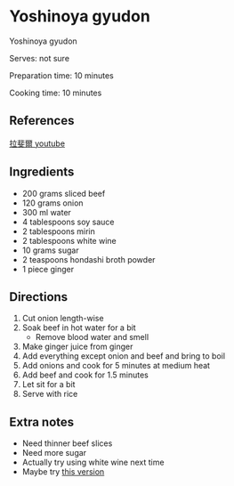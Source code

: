 # Yoshinoya gyudon

Yoshinoya gyudon

Serves: not sure

Preparation time: 10 minutes

Cooking time: 10 minutes

## References

[拉斐爾 youtube](https://www.youtube.com/watch?v=iG9Rqpw49Hk)

## Ingredients

- 200 grams sliced beef
- 120 grams onion
- 300 ml water
- 4 tablespoons soy sauce
- 2 tablespoons mirin
- 2 tablespoons white wine
- 10 grams sugar
- 2 teaspoons hondashi broth powder
- 1 piece ginger

## Directions

1. Cut onion length-wise
2. Soak beef in hot water for a bit
   - Remove blood water and smell
3. Make ginger juice from ginger
4. Add everything except onion and beef and bring to boil
5. Add onions and cook for 5 minutes at medium heat
6. Add beef and cook for 1.5 minutes
7. Let sit for a bit
8. Serve with rice

## Extra notes

- Need thinner beef slices
- Need more sugar
- Actually try using white wine next time
- Maybe try [this version](https://www.youtube.com/watch?v=UsBBNG9iSnw)
